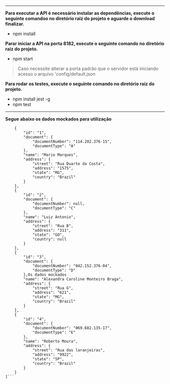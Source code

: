 ___
**Para executar a API é necessário instalar as dependências, execute o seguinte comandoo no diretório raiz do projeto e aguarde o download finalizar.**
- npm install

**Parar iniciar a API na porta 8182, execute o seguinte comando no diretório raiz do projeto.**
- npm start
> Caso necessite alterar a porta padrão que o servidor está iniciando acesso o arquivo 'config/default.json

**Para rodar os testes, execute o seguinte comando no diretório raiz do projeto.**
- npm install jest -g
- npm test
___

**Segue abaixo os dados mockados para utilização**
```[
    {
        "id": "1",
        "document": {
            "documentNumber": "114.202.376-15",
            "documentType": "A"
        },
        "name": "Mario Marques",
        "address": {
            "street": "Rua Duarte da Costa",
            "address": "1575",
            "state": "MG",
            "country": "Brazil"
        }
    },
    {
        "id": "2",
        "document": {
            "documentNumber": null,
            "documentType": "C"
        },
        "name": "Luiz Antonio",
        "address": {
            "street": "Rua B",
            "address": "311",
            "state": "GO",
            "country": null
        }
    },
    {
        "id": "3",
        "document": {
            "documentNumber": "042.152.376-04",
            "documentType": "D"
        },Os dados mockados
        "name": "Alexandra Caroline Monteiro Braga",
        "address": {
            "street": "Rua G",
            "address": "621",
            "state": "MG",
            "country": "Brazil"
        }
    },
    {
        "id": "4",
        "document": {
            "documentNumber": "069.682.135-17",
            "documentType": "E"
        },
        "name": "Roberto Moura",
        "address": {
            "street": "Rua das laranjeiras",
            "address": "9922",
            "state": "SP",
            "country": "Brazil"
        }
    }
]```
